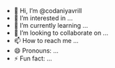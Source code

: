 - 👋 Hi, I’m @codaniyavrill
- 👀 I’m interested in ...
- 🌱 I’m currently learning ...
- 💞️ I’m looking to collaborate on ...
- 📫 How to reach me ...
- 😄 Pronouns: ...
- ⚡ Fun fact: ...

<!---
codaniyavrill/codaniyavrill is a ✨ special ✨ repository because its `README.md` (this file) appears on your GitHub profile.
You can click the Preview link to take a look at your changes.
--->
